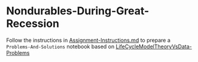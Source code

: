 # Nondurables-During-Great-Recession

Follow the instructions in [Assignment-Instructions.md](https://github.com/econ-ark/TITLARK/tree/master/Assignments/Assignment-Instructions.md) to prepare a `Problems-And-Solutions` notebook based on [LifeCycleModelTheoryVsData-Problems](https://nbviewer.org/github/econ-ark/QuARK/blob/master/notebooks/LifeCycleModelTheoryVsData-Problems.ipynb) 


